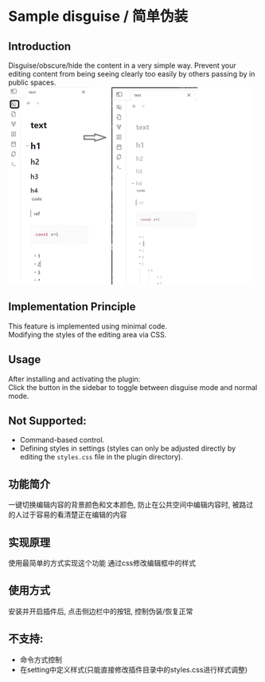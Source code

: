 # Sample disguise / 简单伪装

## Introduction
Disguise/obscure/hide the content in a very simple way. Prevent your editing content from being seeing clearly too easily by others passing by in public spaces.
![intro.png](intro.png)
## Implementation Principle
This feature is implemented using minimal code.  
Modifying the styles of the editing area via CSS.

## Usage
After installing and activating the plugin:  
Click the button in the sidebar to toggle between disguise mode and normal mode.

## Not Supported:
- Command-based control.
- Defining styles in settings (styles can only be adjusted directly by editing the `styles.css` file in the plugin directory).

## 功能简介
一键切换编辑内容的背景颜色和文本颜色, 防止在公共空间中编辑内容时, 被路过的人过于容易的看清楚正在编辑的内容

## 实现原理
使用最简单的方式实现这个功能
通过css修改编辑框中的样式

## 使用方式
安装并开启插件后, 点击侧边栏中的按钮, 控制伪装/恢复正常

## 不支持:
- 命令方式控制
- 在setting中定义样式(只能直接修改插件目录中的styles.css进行样式调整)
